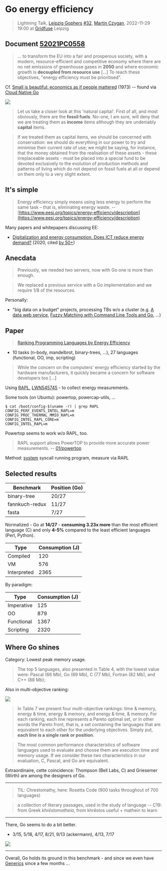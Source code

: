 # Go energy efficiency

> Lightning Talk, [Leipzig Gophers](https://golangleipzig.space) [#32](https://golangleipzig.space/posts/meetup-32-invitation/), [Martin Czygan](https://www.linkedin.com/in/martin-czygan-58348842), 2022-11-29 19:00 at [Gridfuse](https://gridfuse.com) Leipzig

## Document [52021PC0558](https://eur-lex.europa.eu/legal-content/EN/TXT/?uri=CELEX:52021PC0558)

> ... to transform the EU into a fair and prosperous society, with a modern,
> resource-efficient and competitive economy where there are no net emissions
> of greenhouse gases in **2050** and where economic growth is **decoupled from
> resource use** [...] To reach these objectives, "energy efficiency must be prioritised".

Cf. [Small is beautiful: economics as if people mattered](https://openlibrary.org/works/OL1622912W/Small_Is_Beautiful) (1973) -- found via [Cloud Native Go](https://www.oreilly.com/library/view/cloud-native-go/9781492076322/)

[![](6738557-M.jpg)](https://openlibrary.org/works/OL1622912W/Small_Is_Beautiful)

> Let us take a closer look at this 'natural capital'. First of all, and most
> obviously, there are the **fossil fuels**. No-one, I am sure, will deny that
> we are treating them as **income** items although they are undeniably
> **capital** items.

> If we treated them as capital items, we should be concerned with
> conservation: we should do everything in our power to try and minimise their
> current rate of use; we might be saying, for instance, that the money
> obtained from the realisation of these assets - these irreplaceable assets -
> must be placed into a special fund to be devoted exclusively to the evolution
> of production methods and patterns of living which do not depend on fossil
> fuels at all or depend on them only to a very slight extent.

## It's simple

> Energy efficiency simply means using less energy to perform the same task –
> that is, eliminating energy waste. --
> [https://www.eesi.org/topics/energy-efficiency/description](https://www.eesi.org/topics/energy-efficiency/description)

Many papers and whitepapers discussing EE:

* [Digitalization and energy consumption. Does ICT reduce energy demand?](https://fatcat.wiki/release/27wghdxkvvg5lfzk3vqs7vpxp4) (2020, cited [by 50+](https://fatcat.wiki/release/27wghdxkvvg5lfzk3vqs7vpxp4/refs-in))

## Anecdata

> Previously, we needed two servers, now with Go one is more than enough.

> We replaced a previous service with a Go implementation and we require 1/8 of the resources.

Personally:

* "big data on a budget" projects, processing TBs w/o a cluster (e.g. [A data
  web service](https://github.com/miku/dwstalk), [Fuzzy Matching with Command Line Tools and Go](https://gist.github.com/miku/fb429faad8b856caf6bba5305af024df), ...)

## Paper

> [Ranking Programming Languages by Energy Efficiency](https://haslab.github.io/SAFER/scp21.pdf)

* 10 tasks (n-body, mandelbrot, binary-trees, ...), 27 languages (functional, OO, imp, scripting)

> While the concern on the computers' energy efficiency started by the hardware
> manufacturers, it quickly became a concern for software developers too [...]

Using [RAPL](https://en.wikipedia.org/wiki/Perf_(Linux)#RAPL), [LWN545745](https://lwn.net/Articles/545745/) - to collect energy measurements.

Some tools (on Ubuntu): powertop, powercap-utils, ...

```shell
$ cat /boot/config-$(uname -r) | grep RAPL
CONFIG_PERF_EVENTS_INTEL_RAPL=m
CONFIG_PROC_THERMAL_MMIO_RAPL=m
CONFIG_INTEL_RAPL_CORE=m
CONFIG_INTEL_RAPL=m
```

Powertop seems to work w/o RAPL, too.

> RAPL support allows PowerTOP to provide more accurate power measurements. -- [01/powertop](https://01.org/sites/default/files/page/powertop_users_guide_201412.pdf#page=6)

Method: [system](https://man7.org/linux/man-pages/man3/system.3.html) syscall running program, measure via RAPL

## Selected results

| Benchmark      | Position (Go) |
|----------------|---------------|
| binary-tree    | 20/27         |
| fannkuch-redux | 11/27         |
| fasta          | 7/27          |

Normalized - Go at **14/27** - **consuming 3.23x more** than the most efficient
language (C) and only **4-5%** compared to the least efficient languages (Perl,
Python).

| Type        | Consumption (J)|
|-------------|----------------|
| Compiled    | 120            |
| VM          | 576            |
| Interpreted | 2365           |

By paradigm:

| Type       | Consumption (J) |
|------------|-----------------|
| Imperative | 125             |
| OO         | 879             |
| Functional | 1367            |
| Scripting  | 2320            |

## Where Go shines

Category: Lowest peak memory usage.

> The top 5 languages, also presented in Table 4, with the lowest value were: Pascal (66 Mb), Go (69 Mb), C (77 Mb), Fortran (82 Mb), and C++ (88 Mb);

Also in multi-objective ranking:

![](scp21-tab7.png)

> In Table 7 we present four multi-objective rankings: time & memory, energy
& time, energy & memory, and energy & time, & memory. For each ranking, each
line represents a Pareto optimal set, or in other words the Pareto front, that
is, a set containing the languages that are equivalent to each other for the
underlying objectives. Simply put, **each line is a single rank or position**.


> The most common performance characteristics of software languages used to
evaluate and choose them are execution time and memory usage. If we consider
these two characteristics in our evaluation, C, Pascal, and Go are equivalent.

Extraordinaire, cette coincidence: Thompson (Bell Labs, C) and Griesemer
(Wirth) are among the designers of Go.

----

> TIL: Chrestomathy, here: Rosetta Code (900 tasks throughout of 700 languages)

> a collection of literary passages, used in the study of language -- C19: from Greek *khrēstomatheia*, from khrēstos useful + mathein to learn

----

There, Go seems to do a bit better.

* 3/15, 5/18, 4/17, 8/21, 9/13 (ackermann), 4/13, 7/17

![](scp21-tab10.png)

----

Overall, Go holds its ground in this benchmark - and since we even have
[Generics](https://tip.golang.org/doc/go1.18#generics) since a few months ...
